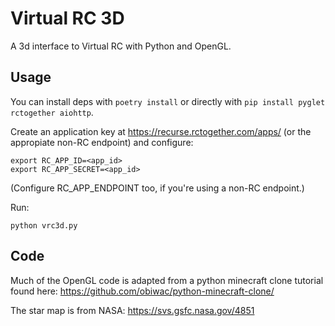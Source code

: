 # Virtual RC 3D

A 3d interface to Virtual RC with Python and OpenGL.

## Usage

You can install deps with `poetry install` or directly with `pip install pyglet rctogether aiohttp`.

Create an application key at https://recurse.rctogether.com/apps/ (or the appropiate non-RC endpoint) and configure:

```
export RC_APP_ID=<app_id>
export RC_APP_SECRET=<app_id>
```

(Configure RC_APP_ENDPOINT too, if you're using a non-RC endpoint.)


Run:

```
python vrc3d.py
```

## Code

Much of the OpenGL code is adapted from a python minecraft clone tutorial found here: https://github.com/obiwac/python-minecraft-clone/

The star map is from NASA: https://svs.gsfc.nasa.gov/4851
